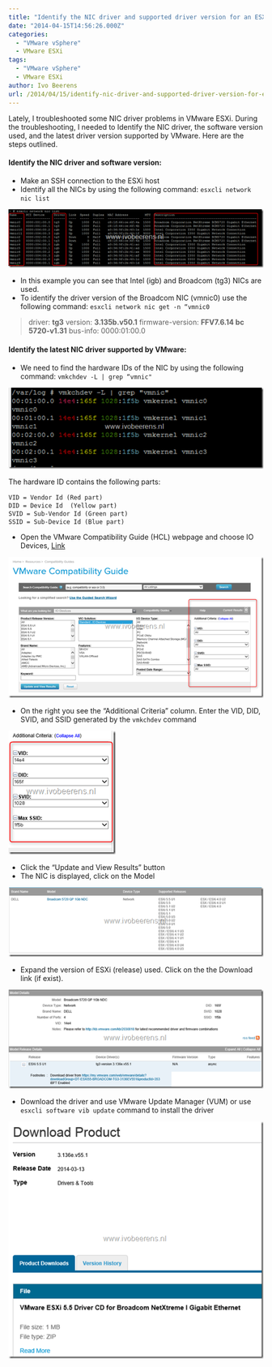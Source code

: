 ```yaml
---
title: "Identify the NIC driver and supported driver version for an ESXi server"
date: "2014-04-15T14:56:26.000Z"
categories: 
  - "VMware vSphere"
  - VMware ESXi
tags: 
  - "VMware vSphere"
  - VMware ESXi
author: Ivo Beerens
url: /2014/04/15/identify-nic-driver-and-supported-driver-version-for-esxi-server/
---
```


Lately, I troubleshooted some NIC driver problems in VMware ESXi. During the troubleshooting, I needed to Identify the NIC driver, the software version used, and the latest driver version supported by VMware. Here are the steps outlined.

#### Identify the NIC driver and software version:

- Make an SSH connection to the ESXi host
- Identify all the NICs by using the following command: `esxcli network nic list`

[![image](images/image1_thumb.png "image")](images/image11.png)

- In this example you can see that Intel (igb) and Broadcom (tg3) NICs are used.
- To identify the driver version of the Broadcom NIC (vmnic0) use the following command: `esxcli network nic get -n “vmnic0`

> driver: **tg3** version: **3.135b.v50.1** firmware-version: **FFV7.6.14 bc 5720-v1.31** bus-info: 0000:01:00.0

#### Identify the latest NIC driver supported by VMware:

- We need to find the hardware IDs of the NIC by using the following command: `vmkchdev -L | grep “vmnic"`

[![image](images/image3_thumb.png "image")](images/image31.png)

The hardware ID contains the following parts:

```
VID = Vendor Id (Red part) 
DID = Device Id  (Yellow part) 
SVID = Sub-Vendor Id (Green part) 
SSID = Sub-Device Id (Blue part)
```

- Open the VMware Compatibility Guide (HCL) webpage and choose IO Devices, [Link](http://www.VMware.com/resources/compatibility/search.php?deviceCategory=io)

[![image](images/image10_thumb.png "image")](images/image10.png)

- On the right you see the “Additional Criteria” column. Enter the VID, DID, SVID, and SSID generated by the `vmkchdev` command

[![image](images/image14_thumb.png "image")](images/image14.png)

- Click the “Update and View Results” button
- The NIC is displayed, click on the Model

[![image](images/image17_thumb.png "image")](images/image17.png)

- Expand the version of ESXi (release) used. Click on the the Download link (if exist).

[![image](images/image21_thumb.png "image")](images/image21.png)

- Download the driver and use VMware Update Manager (VUM) or use `esxcli software vib update` command to install the driver

[![image](images/image26_thumb.png "image")](images/image26.png)
